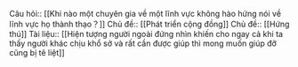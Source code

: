Câu hỏi:: [[Khi nào một chuyên gia về một lĩnh vực không hào hứng nói về lĩnh vực họ thành thạo？]]
Chủ đề:: [[Phát triển cộng đồng]]
Chủ đề:: [[Hứng thú]]
Tài liệu:: [[Hiện tượng người ngoài đứng nhìn khiến cho ngay cả khi ta thấy người khác chịu khổ sở và rất cần được giúp thì mong muốn giúp đỡ cũng bị tê liệt]]